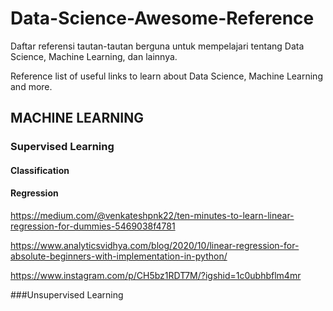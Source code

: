 # Data-Science-Awesome-Reference
Daftar referensi tautan-tautan berguna untuk mempelajari tentang Data Science, Machine Learning, dan lainnya.  

Reference list of useful links to learn about Data Science, Machine Learning and more.

## MACHINE LEARNING
### Supervised Learning
#### Classification

#### Regression
https://medium.com/@venkateshpnk22/ten-minutes-to-learn-linear-regression-for-dummies-5469038f4781

https://www.analyticsvidhya.com/blog/2020/10/linear-regression-for-absolute-beginners-with-implementation-in-python/

https://www.instagram.com/p/CH5bz1RDT7M/?igshid=1c0ubhbflm4mr


###Unsupervised Learning
